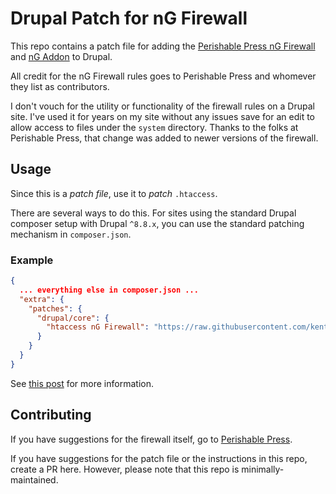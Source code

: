 # Drupal Patch for nG Firewall

This repo contains a patch file for adding the [Perishable Press nG
Firewall](https://perishablepress.com/nG-firewall/) and [nG
Addon](https://perishablepress.com/stop-aggressive-scanning-uploads/) to
Drupal.

All credit for the nG Firewall rules goes to Perishable Press and
whomever they list as contributors.

I don't vouch for the utility or functionality of the firewall rules on
a Drupal site. I've used it for years on my site without any
issues save for an edit to allow access to files under the `system`
directory. Thanks to the folks at Perishable Press, that change was
added to newer versions of the firewall.

## Usage

Since this is a _patch file_, use it to _patch_ `.htaccess`.

There are several ways to do this. For sites using the standard Drupal
composer setup with Drupal `^8.8.x`, you can use the standard patching
mechanism in `composer.json`.

### Example

```json
{
  ... everything else in composer.json ...
  "extra": {
    "patches": {
      "drupal/core": {
        "htaccess nG Firewall": "https://raw.githubusercontent.com/kentr/drupal-nG-firewall-patch/master/htaccess-nG-firewall.patch"
      }
    }
  }
}
```

See [this post](https://kentrichards.net/blog/patching-drupal-scaffold-files-composer-patches) for more information.

## Contributing

If you have suggestions for the firewall itself, go to [Perishable Press](https://perishablepress.com/nG-firewall/).

If you have suggestions for the patch file or the instructions in this
repo, create a PR here. However, please note that this repo is minimally-maintained.
